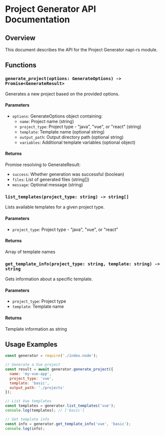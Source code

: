 # Project Generator API Documentation

## Overview
This document describes the API for the Project Generator napi-rs module.

## Functions

### `generate_project(options: GenerateOptions) -> Promise<GenerateResult>`
Generates a new project based on the provided options.

#### Parameters
- `options`: GenerateOptions object containing:
  - `name`: Project name (string)
  - `project_type`: Project type - "java", "vue", or "react" (string)
  - `template`: Template name (optional string)
  - `output_path`: Output directory path (optional string)
  - `variables`: Additional template variables (optional object)

#### Returns
Promise resolving to GenerateResult:
- `success`: Whether generation was successful (boolean)
- `files`: List of generated files (string[])
- `message`: Optional message (string)

### `list_templates(project_type: string) -> string[]`
Lists available templates for a given project type.

#### Parameters
- `project_type`: Project type - "java", "vue", or "react"

#### Returns
Array of template names

### `get_template_info(project_type: string, template: string) -> string`
Gets information about a specific template.

#### Parameters
- `project_type`: Project type
- `template`: Template name

#### Returns
Template information as string

## Usage Examples

```javascript
const generator = require('./index.node');

// Generate a Vue project
const result = await generator.generate_project({
  name: 'my-vue-app',
  project_type: 'vue',
  template: 'basic',
  output_path: './projects'
});

// List Vue templates
const templates = generator.list_templates('vue');
console.log(templates); // ['basic']

// Get template info
const info = generator.get_template_info('vue', 'basic');
console.log(info);
```